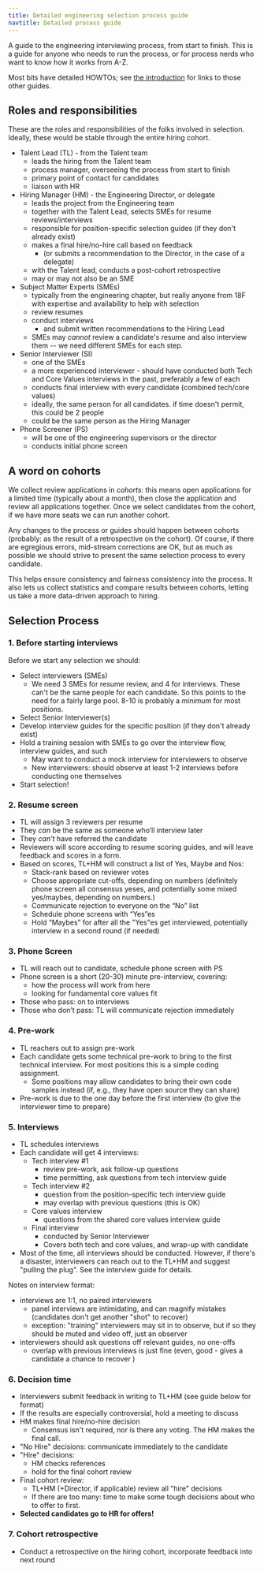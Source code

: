 ```yaml
---
title: Detailed engineering selection process guide
navtitle: Detailed process guide
---
```


A guide to the engineering interviewing process, from start to finish. This is a
guide for anyone who needs to run the process, or for process nerds who want to
know how it works from A-Z.

Most bits have detailed HOWTOs; see [the introduction](/) for links to those
other guides.

## Roles and responsibilities

These are the roles and responsibilities of the folks involved in selection.
Ideally, these would be stable through the entire hiring cohort.

- Talent Lead (TL) - from the Talent team
    - leads the hiring from the Talent team
    - process manager, overseeing the process from start to finish
    - primary point of contact for candidates
    - liaison with HR
- Hiring Manager (HM) - the Engineering Director, or delegate
    - leads the project from the Engineering team
    - together with the Talent Lead, selects SMEs for resume reviews/interviews
    - responsible for position-specific selection guides (if they don't already exist)
    - makes a final hire/no-hire call based on feedback
        - (or submits a recommendation to the Director, in the case of a delegate)
    - with the Talent lead, conducts a post-cohort retrospective
    - may or may not also be an SME
- Subject Matter Experts (SMEs)
    - typically from the engineering chapter, but really anyone from 18F with expertise and availability to help with selection
    - review resumes
    - conduct interviews
        - and submit written recommendations to the Hiring Lead
    - SMEs may *cannot* review a candidate's resume and also interview them -- we need different SMEs for each step.
- Senior Interviewer (SI)
    - one of the SMEs
    - a more experienced interviewer - should have conducted both Tech and Core Values interviews in the past, preferably a few of each
    - conducts final interview with every candidate (combined tech/core values)
    - ideally, the same person for all candidates. if time doesn't permit, this could be 2 people
    - could be the same person as the Hiring Manager
- Phone Screener (PS)
    - will be one of the engineering supervisors or the director
    - conducts initial phone screen

## A word on cohorts

We collect review applications in *cohorts*: this means open applications for a limited time (typically about a month), then close the application and review all applications together. Once we select candidates from the cohort, if we have more seats we can run another cohort.

Any changes to the process or guides should happen between cohorts (probably: as the result of a retrospective on the cohort). Of course, if there are egregious errors, mid-stream corrections are OK, but as much as possible we should strive to present the same selection process to every candidate.

This helps ensure consistency and fairness consistency into the process. It also lets us collect statistics and compare results between cohorts, letting us take a more data-driven approach to hiring.

## Selection Process

### 1. Before starting interviews

Before we start any selection we should:

- Select interviewers (SMEs)
    - We need 3 SMEs for resume review, and 4 for interviews. These can't be the same people for each candidate. So this points to the need for a fairly large pool. 8-10 is probably a *minimum* for most positions.
- Select Senior Interviewer(s)
- Develop interview guides for the specific position (if they don't already exist)
- Hold a training session with SMEs to go over the interview flow, interview guides, and such
    - May want to conduct a mock interview for interviewers to observe
    - New interviewers: should observe at least 1-2 interviews before conducting one themselves
- Start selection!

### 2. Resume screen

- TL will assign 3 reviewers  per resume
- They *can* be the same as someone who’ll interview later
- They *can’t* have referred the candidate
- Reviewers will score according to resume scoring guides, and will leave feedback and scores in a form.
- Based on scores, TL+HM will construct a list of Yes, Maybe and Nos:
    - Stack-rank based on reviewer votes
    - Choose appropriate cut-offs, depending on numbers (definitely phone screen all consensus yeses, and potentially some mixed yes/maybes, depending on numbers.)
    - Communicate rejection to everyone on the “No” list
    - Schedule phone screens with “Yes”es
    - Hold “Maybes” for after all the "Yes"es get interviewed, potentially interview in a second round (if needed)

### 3. Phone Screen

- TL will reach out to candidate, schedule phone screen with PS
- Phone screen is a short (20-30) minute pre-interview, covering:
    - how the process will work from here
    - looking for fundamental core values fit
- Those who pass: on to interviews
- Those who don’t pass: TL will communicate rejection immediately

### 4. Pre-work

- TL reachers out to assign pre-work
- Each candidate gets some technical pre-work to bring to the first technical interview. For most positions this is a simple coding assignment.
    - Some positions may allow candidates to bring their own code samples instead (if, e.g., they have open source they can share)
- Pre-work is due to the one day before the first interview (to give the interviewer time to prepare)

### 5. Interviews

- TL schedules interviews
- Each candidate will get 4 interviews:
    - Tech interview #1
        - review pre-work, ask follow-up questions
        - time permitting, ask questions from tech interview guide
    - Tech interview #2
        - question from the position-specific tech interview guide
        - may overlap with previous questions (this is OK)
    - Core values interview
        - questions from the shared core values interview guide
    - Final interview
        - conducted by Senior Interviewer
        - Covers both tech and core values, and wrap-up with candidate
- Most of the time, all interviews should be conducted. However, if there's a disaster, interviewers can reach out to the TL+HM and suggest "pulling the plug". See the interview guide for details.

Notes on interview format:

- interviews are 1:1, no paired interviewers
    - panel interviews are intimidating, and can magnify mistakes (candidates don't get another "shot" to recover)
    - exception: "training" interviewers may sit in to observe, but if so they should be muted and video off, just an observer
- interviewers should ask questions off relevant guides, no one-offs
    - overlap with previous interviews is just fine (even, good - gives a candidate a chance to recover )

### 6. Decision time

- Interviewers submit feedback in writing to TL+HM (see guide below for format)
- If the results are especially controversial, hold a meeting to discuss
- HM makes final hire/no-hire decision
    - Consensus isn't required, nor is there any voting. The HM makes the final call.
- "No Hire" decisions: communicate immediately to the candidate
- "Hire" decisions:
    - HM checks references
    - hold for the final cohort review
- Final cohort review:
    - TL+HM (+Director, if applicable) review all "hire" decisions
    - If there are too many: time to make some tough decisions about who to offer to first.
- **Selected candidates go to HR for offers!**

### 7. Cohort retrospective

- Conduct a retrospective on the hiring cohort, incorporate feedback into next round